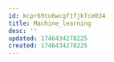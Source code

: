 ```yaml
---
id: kcpr69tu6wcgf1fjkfce034
title: Machine_learning
desc: ''
updated: 1746434278225
created: 1746434278225
---
```

